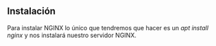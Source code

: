 ## Instalación
Para instalar NGINX lo único que tendremos que hacer es un *apt install nginx* y nos instalará nuestro servidor NGINX.
